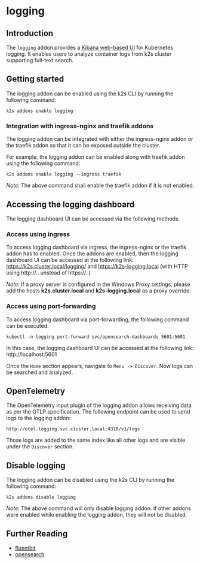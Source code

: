 <!--
SPDX-FileCopyrightText: © 2023 Siemens Healthcare GmbH

SPDX-License-Identifier: MIT
-->

# logging

## Introduction

The `logging` addon provides a [Kibana web-based UI](https://github.com/opensearch-project/OpenSearch-Dashboards) for Kubernetes logging. It enables users to analyze container logs from k2s cluster supporting full-text search.

## Getting started

The logging addon can be enabled using the k2s CLI by running the following command:
```
k2s addons enable logging
```

### Integration with ingress-nginx and traefik addons

The logging addon can be integrated with either the ingress-nginx addon or the traefik addon so that it can be exposed outside the cluster.

For example, the logging addon can be enabled along with traefik addon using the following command:
```
k2s addons enable logging --ingress traefik
```
_Note:_ The above command shall enable the traefik addon if it is not enabled.

## Accessing the logging dashboard

The logging dashboard UI can be accessed via the following methods.

### Access using ingress

To access logging dashboard via ingress, the ingress-nginx or the traefik addon has to enabled.
Once the addons are enabled, then the logging dashboard UI can be accessed at the following link: https://k2s.cluster.local/logging/ and https://k2s-logging.local (with HTTP using http://.. unstead of https://..)

_Note:_ If a proxy server is configured in the Windows Proxy settings, please add the hosts **k2s.cluster.local** and **k2s-logging.local** as a proxy override.

### Access using port-forwarding

To access logging dashboard via port-forwarding, the following command can be executed:
```
kubectl -n logging port-forward svc/opensearch-dashboards 5601:5601
```
In this case, the logging dashboard UI can be accessed at the following link: http://localhost:5601

Once the `Home` section appears, navigate to `Menu -> Discover`. Now logs can be searched and analyzed.

## OpenTelemetry

The OpenTelemetry input plugin of the logging addon allows receiving data as per the OTLP specification. The following endpoint can be used to send logs to the logging addon:

```
http://otel.logging.svc.cluster.local:4318/v1/logs
```

Those logs are added to the same index like all other logs and are visible under the `Discover` section.

## Disable logging

The logging addon can be disabled using the k2s CLI by running the following command:
```
k2s addons disable logging
```

_Note:_ The above command will only disable logging addon. If other addons were enabled while enabling the logging addon, they will not be disabled.

## Further Reading
- [fluentbit](https://github.com/fluent/fluent-bit)
- [opensearch](https://github.com/opensearch-project/OpenSearch)
